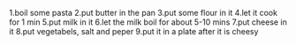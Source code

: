 1.boil some pasta
2.put butter in the pan
3.put some flour in it
4.let it cook for 1 min
5.put milk in it
6.let the milk boil for about 5-10 mins
7.put cheese in it
8.put vegetabels, salt and peper
9.put it in a plate after it is cheesy
